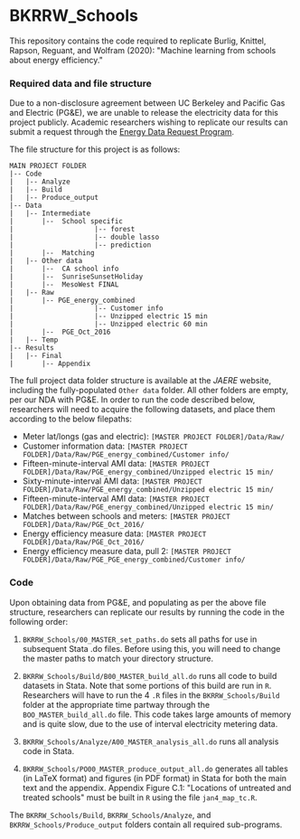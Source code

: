 # BKRRW_Schools
This repository contains the code required to replicate Burlig, Knittel, Rapson, Reguant, and Wolfram (2020): "Machine learning from schools about energy efficiency."


### Required data and file structure
Due to a non-disclosure agreement between UC Berkeley and Pacific Gas and Electric (PG&E), we are unable to release the electricity data for this project publicly. Academic researchers wishing to replicate our results can submit a request through the [Energy Data Request Program](https://pge-energydatarequest.com/). 

The file structure for this project is as follows:
```
MAIN PROJECT FOLDER
|-- Code
|   |-- Analyze
|   |-- Build
|   |-- Produce_output
|-- Data
|   |-- Intermediate
|       |--  School specific
|                    |-- forest
|                    |-- double lasso
|                    |-- prediction
|       |--  Matching
|   |-- Other data
|       |--  CA school info
|       |--  SunriseSunsetHoliday
|       |--  MesoWest FINAL
|   |-- Raw
|       |-- PGE_energy_combined
|                    |-- Customer info
|                    |-- Unzipped electric 15 min
|                    |-- Unzipped electric 60 min
|       |--  PGE_Oct_2016
|   |-- Temp
|-- Results
|   |-- Final
|       |-- Appendix
```

The full project data folder structure is available at the _JAERE_ website, including the fully-populated `Other data` folder. All other folders are empty, per our NDA with PG&E. In order to run the code described below, researchers will need to acquire the following datasets, and place them according to the below filepaths:
 - Meter lat/longs (gas and electric): `[MASTER PROJECT FOLDER]/Data/Raw/`
 - Customer information data: `[MASTER PROJECT FOLDER]/Data/Raw/PGE_energy_combined/Customer info/`
 - Fifteen-minute-interval AMI data:  `[MASTER PROJECT FOLDER]/Data/Raw/PGE_energy_combined/Unzipped electric 15 min/`
 - Sixty-minute-interval AMI data:  `[MASTER PROJECT FOLDER]/Data/Raw/PGE_energy_combined/Unzipped electric 15 min/`
 - Fifteen-minute-interval AMI data:  `[MASTER PROJECT FOLDER]/Data/Raw/PGE_energy_combined/Unzipped electric 15 min/`
 - Matches between schools and meters:  `[MASTER PROJECT FOLDER]/Data/Raw/PGE_Oct_2016/`
 - Energy efficiency measure data:  `[MASTER PROJECT FOLDER]/Data/Raw/PGE_Oct_2016/`
 - Energy efficiency measure data, pull 2:  `[MASTER PROJECT FOLDER]/Data/Raw/PGE_PGE_energy_combined/Customer info/`


### Code
Upon obtaining data from PG&E, and populating as per the above file structure, researchers can replicate our results by running the code in the following order:

1) `BKRRW_Schools/00_MASTER_set_paths.do` sets all paths for use in subsequent Stata .do files. Before using this, you will need to change the master paths to match your directory structure.

2) `BKRRW_Schools/Build/B00_MASTER_build_all.do` runs all code to build datasets in Stata. Note that some portions of this build are run in `R`. Researchers will have to run the 4 `.R` files in the `BKRRW_Schools/Build` folder at the appropriate time partway through the `BOO_MASTER_build_all.do` file. This code takes large amounts of memory and is quite slow, due to the use of interval electricity metering data.

3) `BKRRW_Schools/Analyze/A00_MASTER_analysis_all.do` runs all analysis code in Stata. 

4) `BKRRW_Schools/PO00_MASTER_produce_output_all.do` generates all tables (in LaTeX format) and figures (in PDF format) in Stata for both the main text and the appendix. Appendix Figure C.1: "Locations of untreated and treated schools" must be built in `R` using the file `jan4_map_tc.R`.

The `BKRRW_Schools/Build`, `BKRRW_Schools/Analyze`, and `BKRRW_Schools/Produce_output` folders contain all required sub-programs. 



